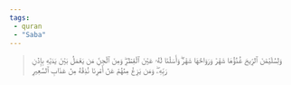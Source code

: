 ```yaml
---
tags: 
 - quran 
 - "Saba"
---
```


> وَلِسُلَيۡمَٰنَ ٱلرِّيحَ غُدُوُّهَا شَهۡرٞ وَرَوَاحُهَا شَهۡرٞۖ وَأَسَلۡنَا لَهُۥ عَيۡنَ ٱلۡقِطۡرِۖ وَمِنَ ٱلۡجِنِّ مَن يَعۡمَلُ بَيۡنَ يَدَيۡهِ بِإِذۡنِ رَبِّهِۦۖ وَمَن يَزِغۡ مِنۡهُمۡ عَنۡ أَمۡرِنَا نُذِقۡهُ مِنۡ عَذَابِ ٱلسَّعِيرِ
